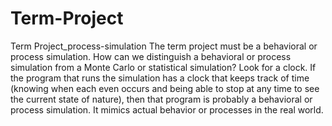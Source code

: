 # Term-Project
Term Project_process-simulation
The term project must be a behavioral or process simulation. How can we distinguish a behavioral or process simulation from a Monte Carlo or statistical simulation? Look for a clock. If the program that runs the simulation has a clock that keeps track of time (knowing when each even occurs and being able to stop at any time to see the current state of nature), then that program is probably a behavioral or process simulation. It mimics actual behavior or processes in the real world.
